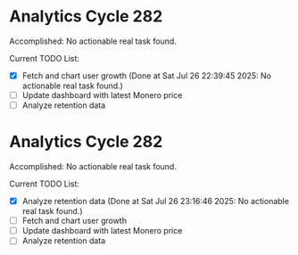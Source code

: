 # Analytics Cycle 282

Accomplished: No actionable real task found.

Current TODO List:

- [x] Fetch and chart user growth  (Done at Sat Jul 26 22:39:45 2025: No actionable real task found.)
- [ ] Update dashboard with latest Monero price
- [ ] Analyze retention data

# Analytics Cycle 282

Accomplished: No actionable real task found.

Current TODO List:

- [x] Analyze retention data  (Done at Sat Jul 26 23:16:46 2025: No actionable real task found.)
- [ ] Fetch and chart user growth
- [ ] Update dashboard with latest Monero price
- [ ] Analyze retention data